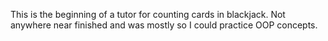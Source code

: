 This is the beginning of a tutor for counting cards in blackjack. Not anywhere near finished and was mostly so I could practice OOP concepts.
